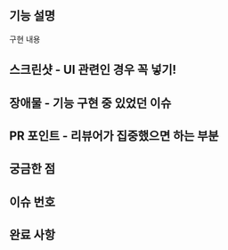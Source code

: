 ## 기능 설명
구현 내용
## 스크린샷 - UI 관련인 경우 꼭 넣기!
## 장애물 - 기능 구현 중 있었던 이슈
## PR 포인트 - 리뷰어가 집중했으면 하는 부분
## 궁금한 점
## 이슈 번호
## 완료 사항
